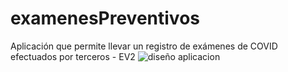 # examenesPreventivos
Aplicación que permite llevar un registro de exámenes de COVID efectuados por terceros - EV2
![diseño aplicacion](https://user-images.githubusercontent.com/71857156/116476740-a63c9800-a849-11eb-9662-842a6e907fc9.png)
